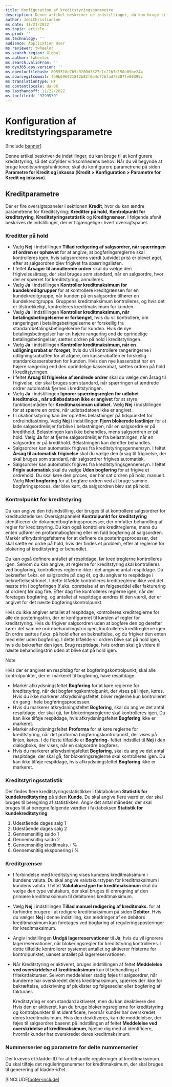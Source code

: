 ```yaml
---
title: Konfiguration af kreditstyringsparametre
description: Denne artikel beskriver de indstillinger, du kan bruge til at konfigurere kreditstyring, så det opfylder virksomhedens behov.
author: JodiChristiansen
ms.date: 11/21/2022
ms.topic: article
ms.prod: ''
ms.technology: ''
audience: Application User
ms.reviewer: twheeloc
ms.search.region: Global
ms.author: twheeloc
ms.search.validFrom: ''
ms.dyn365.ops.version: ''
ms.openlocfilehash: 8955518e7b5c0200d3827c1c22b7d150a09be244
ms.sourcegitcommit: fb9b6969218f2b82f0a4c72bfad75387fe00395c
ms.translationtype: HT
ms.contentlocale: da-DK
ms.lasthandoff: 11/22/2022
ms.locfileid: "9799539"
---
```

# <a name="credit-management-parameters-setup"></a>Konfiguration af kreditstyringsparametre

[!include [banner](../includes/banner.md)]

Denne artikel beskriver de indstillinger, du kan bruge til at konfigurere kreditstyring, så det opfylder virksomhedens behov. Når du vil begynde at bruge kreditstyringsfunktioner, skal du konfigurere parametrene på siden **Parametre for Kredit og inkasso** (**Kredit \> Konfiguration \> Parametre for Kredit og inkasso**).

## <a name="credit-parameters"></a>Kreditparametre

Der er fire oversigtspaneler i sektionen **Kredit**, hvor du kan ændre parametrene for Kreditstyring: **Kreditter på hold**, **Kontrolpunkt for kreditstyring**, **Kreditstyringsstatistik** og **Kreditgrænser**. I følgende afsnit beskrives de indstillinger, der er tilgængelige i hvert oversigtspanel.

### <a name="credit-holds"></a>Kreditter på hold

- Vælg **Nej** i indstillingen **Tillad redigering af salgsordrer, når spærringen af ordren er ophævet** for at angive, at bogføringsreglerne skal kontrolleres igen, hvis salgsordrens værdi (udvidet pris) er blevet øget, efter at salgsordren blev frigivet fra spærringslisten.
- I feltet **Årsager til annullerede ordrer** skal du vælge den frigivelsesårsag, der skal bruges som standard, når en salgsordre, hvor der er spærret for kreditstyring, annulleres.
- Vælg **Ja** i indstillingen **Kontroller kreditmaksimum for kundekreditgrupper** for at kontrollere kreditgrænsen for en kundekreditgruppe, når kunden på en salgsordre tilhører en kundekreditgruppe. Gruppens kreditmaksimum kontrolleres, og hvis det er tilstrækkeligt, kontrolleres kreditmaksimum for kunden.
- Vælg **Ja** i indstillingen **Kontroller kreditmaksimum, når betalingsbetingelserne er forlænget**, hvis du vil kontrollere, om rangeringen i betalingsbetingelserne er forskellig fra standardbetalingsbetingelserne for kunden. Hvis de nye betalingsbetingelser har en højere rangering end de oprindelige betalingsbetingelser, sættes ordren på hold i kreditstyringen.
- Vælg **Ja** i indstillingen **Kontroller kreditmaksimum, når en udligningsrabat er forøget**, hvis du vil kontrollere rangeringerne i udligningsrabatten for at afgøre, om kasserabatten er forskellig standardkasserabatten for kunden. Hvis den nye kasserabat har en højere rangering end den oprindelige kasserabat, sættes ordren på hold i kreditstyringen.
- I feltet **Årsag til frigivelse af ændrede ordrer** skal du vælge den årsag til frigivelse, der skal bruges som standard, når spærringen af ændrede ordrer automatisk fjernes i kreditstyringen.
- Vælg **Ja** i indstillingen **Ignorer spærringsreglen for udløbet kreditmaks., når udløbsdatoen ikke er angivet** for at styre funktionsmåden for **Kreditmaksimum udløbet**. Vælg **Nej** i indstillingen for at spærre en ordre, når udløbsdatoen ikke er angivet.
- I Lokationsstyring kan der oprettes belastninger på tidspunktet for ordreindtastning. Vælg **Nej** i indstillingen **Fjern blokerede lastlinjer** for at lade salgsordrelinjer forblive i belastningen, når en salgsordre er på kredithold. Belastningen kan ikke behandles, mens salgsordren er på hold. Vælg **Ja** for at fjerne salgsordrelinjer fra belastningen, når en salgsordre er på kredithold. Belastningen kan derefter behandles.
- Salgsordrer kan automatisk frigives fra kreditstyringsgennemsyn. I feltet **Årsag til automatisk frigivelse** skal du vælge den årsag til frigivelse, der skal bruges som standard, når salgsordrer frigives automatisk.
- Salgsordrer kan automatisk frigives fra kreditstyringsgennemsyn. I feltet **Frigiv automatisk** skal du vælge **Uden bogføring** for at frigive et ordrehold. Du skal køre den proces, der har sat ordren på hold, manuelt. Vælg **Med bogføring** for at bogføre ordren ved at bruge samme bogføringsproces, der blev kørt, da salgsordren blev sat på hold.

### <a name="credit-management-checkpoint"></a>Kontrolpunkt for kreditstyring

Du kan angive den tidsindstilling, der bruges til at kontrollere salgsordrer for kreditudstedelser. Oversigtspanelet **Kontrolpunkt for kreditstyring** identificerer de dokumentbogføringsprocesser, der omfatter behandling af regler for kreditstyring. Du kan også kontrollere kreditreglerne, mens du enten udfører en proformabogføring eller en fuld bogføring af salgsordren. Markér afkrydsningsfelterne for at definere de posteringsprocesser, der skal sætte en ordre på hold, hvis der findes et problem, efter at reglerne for blokering af kreditstyring er behandlet.

Du kan også definere antallet af respitdage, før kreditreglerne kontrolleres igen. Selvom du kan angive, at reglerne for kreditstyring skal kontrolleres ved bogføring, kontrolleres reglerne ikke i det angivne antal respitdage. Du bekræfter f.eks. en salgsordre på dag ét, og du angiver to respitdage i bekræftelsestrinnet. I dette tilfælde kontrolleres kreditreglerne ikke ved det næste trin i bogføringen (f.eks. oprettelse af en følgeseddel eller fakturering af ordren) før dag fire. Efter dag fire kontrolleres reglerne igen, når der foretages bogføring, og antallet af respitdage ændres til den værdi, der er angivet for det næste bogføringskontrolpunkt.

Hvis du ikke angiver antallet af respitdage, kontrolleres kreditreglerne for alle de posteringstrin, der er konfigureret til kørslen af regler for kreditstyring. Hvis du frigiver salgsordren uden at bogføre den og derefter kører det samme ordrebehandlingstrin igen, kontrolleres kreditreglerne igen. En ordre sættes f.eks. på hold efter en bekræftelse, og du frigiver den enten med eller uden bogføring. I dette tilfælde vil ordren blive sat på hold igen, hvis du bekræfter den igen. Brug respitdage, hvis ordren skal gå videre til næste behandlingstrin uden at blive sat på hold igen.

> [!Note]
> Hvis der er angivet en respitdag for et bogføringskontrolpunkt, skal alle kontrolpunkter, der er markeret til bogføring, have respitdage.

- Markér afkrydsningsfeltet **Bogføring** for at køre reglerne for kreditstyring, når det bogføringskontrolpunkt, der vises på linjen, køres. Hvis du ikke markerer afkrydsningsfeltet, bliver reglerne kun kontrolleret én gang i hele bogføringsprocessen.
- Hvis du markerer afkrydsningsfeltet **Bogføring**, skal du angive det antal respitdage, der skal gå, før blokeringsreglerne skal kontrolleres igen. Du kan ikke tilføje respitdage, hvis afkrydsningsfeltet **Bogføring** ikke er markeret.
- Markér afkrydsningsfeltet **Proforma** for at køre reglerne for kreditstyring, når det proforma bogføringskontrolpunkt, der vises på linjen, køres. I de fleste tilfælde er **Bogføring**- feltet indstillet til **Nej** i den dialogboks, der vises, når en salgsordre bogføres.
- Hvis du markerer afkrydsningsfeltet **Bogføring**, skal du angive det antal respitdage, der skal gå, før blokeringsreglerne skal kontrolleres igen. Du kan ikke tilføje respitdage, hvis afkrydsningsfeltet **Bogføring** ikke er markeret.

### <a name="credit-management-statistics"></a>Kreditstyringsstatistik

Der findes flere kreditstyringsstatistikker i faktaboksen **Statistik for kundekreditstyring** på siden **Kunde**. Du skal angive flere værdier, der skal bruges til beregning af statistikken. Angiv det antal måneder, der skal bruges til at beregne følgende værdier i faktaboksen **Statistik for kundekreditstyring**:

1. Udestående dages salg 1
2. Udestående dages salg 2
3. Gennemsnitlig saldo 1
4. Gennemsnitlig saldo 2
5. Gennemsnitlig kreditmaks. i %
6. Gennemsnitlig eksponering i %

### <a name="credit-limits"></a>Kreditgrænser

- I forbindelse med kreditstyring vises kundens kreditmaksimum i kundens valuta. Du skal angive valutakurstypen for kreditmaksimum i kundens valuta. I feltet **Valutakurstype for kreditmaksimum** skal du vælge den type valutakurs, der skal bruges til omregning af den primære kreditmaksimum til debitorens kreditmaksimum.
- Vælg **Nej** i indstillingen **Tillad manuel redigering af kreditmaks.** for at forhindre brugere i at redigere kreditmaksimum på siden **Debitor**. Hvis du vælger **Nej** i denne indstilling, kan ændringer af en debitors kreditmaksimum kun foretages ved bogføring af reguleringsposteringer for kreditmaksimum.
- Angiv indstillingen **Undgå lagerreservationer** til **Ja**, hvis du vil ignorere lagerreservationer, når blokeringsregler for kreditstyring kontrolleres. I dette tilfælde kontrollerer systemet antallet og aktiverer fristerne for kontrolpunktet, uanset antallet på lagerreservationen.
- Når Kreditstyring er aktiveret, bruges indstillingen af feltet **Meddelelse ved overskridelse af kreditmaksimum** kun til behandling af fritekstfakturaer. Selvom meddelelser stadig føjes til salgsordrer, når kunderne har overskredet deres kreditmaksimum, spærres der ikke for bekræftelse, udskrivning af pluklister og følgesedler eller bogføring af fakturaer.

    Kreditstyring er som standard aktiveret, men du kan deaktivere den. Hvis den er aktiveret, kan du bruge blokeringsreglerne for kreditstyring og kontrolpunkter til at identificere, hvornår kunder har overskredet deres kreditmaksimum. Hvis den deaktiveres, kan de meddelelser, der føjes til salgsordrer baseret på indstillingen af feltet **Meddelelse ved overskridelse af kreditmaksimum**, hjælpe dig med at identificere, hvornår kunder har overskredet deres kreditmaksimum.

### <a name="number-sequences-and-shared-number-sequence-parameters"></a>Nummerserier og parametre for delte nummerserier

Der kræves et kladde-ID for at behandle reguleringer af kreditmaksimum. Du skal tilføje det reguleringsnummer for kreditmaksimum, der skal bruges til generering af kladde-id'et.


[!INCLUDE[footer-include](../../includes/footer-banner.md)]
